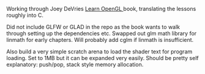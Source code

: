 Working through Joey DeVries <a href="https://learnopengl.com/">Learn OpenGL </a> book, translating the lessons roughly into C.

Did not include GLFW or GLAD in the repo as the book wants to walk through setting up the dependencies etc. Swapped out glm math library for linmath for early chapters. Will probably add cglm if linmath is insufficient.

Also build a very simple scratch arena to load the shader text for program loading. Set to 1MB but it can be expanded very easily.
Should be pretty self explanatory: push/pop, stack style memory allocation.
